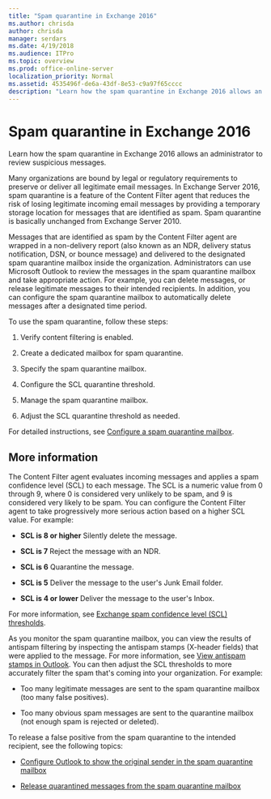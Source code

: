 ```yaml
---
title: "Spam quarantine in Exchange 2016"
ms.author: chrisda
author: chrisda
manager: serdars
ms.date: 4/19/2018
ms.audience: ITPro
ms.topic: overview
ms.prod: office-online-server
localization_priority: Normal
ms.assetid: 4535496f-de6a-43df-8e53-c9a97f65cccc
description: "Learn how the spam quarantine in Exchange 2016 allows an administrator to review suspicious messages."
---
```


# Spam quarantine in Exchange 2016

Learn how the spam quarantine in Exchange 2016 allows an administrator to review suspicious messages.
  
Many organizations are bound by legal or regulatory requirements to preserve or deliver all legitimate email messages. In Exchange Server 2016, spam quarantine is a feature of the Content Filter agent that reduces the risk of losing legitimate incoming email messages by providing a temporary storage location for messages that are identified as spam. Spam quarantine is basically unchanged from Exchange Server 2010.
  
Messages that are identified as spam by the Content Filter agent are wrapped in a non-delivery report (also known as an NDR, delivery status notification, DSN, or bounce message) and delivered to the designated spam quarantine mailbox inside the organization. Administrators can use Microsoft Outlook to review the messages in the spam quarantine mailbox and take appropriate action. For example, you can delete messages, or release legitimate messages to their intended recipients. In addition, you can configure the spam quarantine mailbox to automatically delete messages after a designated time period.
  
To use the spam quarantine, follow these steps:
  
1. Verify content filtering is enabled.
    
2. Create a dedicated mailbox for spam quarantine.
    
3. Specify the spam quarantine mailbox.
    
4. Configure the SCL quarantine threshold.
    
5. Manage the spam quarantine mailbox.
    
6. Adjust the SCL quarantine threshold as needed.
    
For detailed instructions, see [Configure a spam quarantine mailbox](configure-mailbox.md).
  
## More information
<a name="RTT"> </a>

The Content Filter agent evaluates incoming messages and applies a spam confidence level (SCL) to each message. The SCL is a numeric value from 0 through 9, where 0 is considered very unlikely to be spam, and 9 is considered very likely to be spam. You can configure the Content Filter agent to take progressively more serious action based on a higher SCL value. For example:
  
- **SCL is 8 or higher** Silently delete the message. 
    
- **SCL is 7** Reject the message with an NDR. 
    
- **SCL is 6** Quarantine the message. 
    
- **SCL is 5** Deliver the message to the user's Junk Email folder. 
    
- **SCL is 4 or lower** Deliver the message to the user's Inbox. 
    
For more information, see [Exchange spam confidence level (SCL) thresholds](spam-confidence-level-thresholds.md).
  
As you monitor the spam quarantine mailbox, you can view the results of antispam filtering by inspecting the antispam stamps (X-header fields) that were applied to the message. For more information, see [View antispam stamps in Outlook](view-antispam-stamps-in-outlook.md). You can then adjust the SCL thresholds to more accurately filter the spam that's coming into your organization. For example:
  
- Too many legitimate messages are sent to the spam quarantine mailbox (too many false positives).
    
- Too many obvious spam messages are sent to the quarantine mailbox (not enough spam is rejected or deleted).
    
To release a false positive from the spam quarantine to the intended recipient, see the following topics:
  
- [Configure Outlook to show the original sender in the spam quarantine mailbox](configure-outlook-to-show-original-sender-in-spam-quarantine-mailbox.md)
    
- [Release quarantined messages from the spam quarantine mailbox](release-quarantined-mailboxes.md)
    

